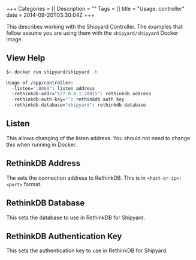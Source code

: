 +++
Categories = []
Description = ""
Tags = []
title = "Usage: controller"
date = 2014-09-20T03:30:04Z
+++

This describes working with the Shipyard Controller.  The examples that follow assume you are using them with the `shipyard/shipyard` Docker image.

## View Help
```bash
$> docker run shipyard/shipyard -h

Usage of /app/controller:
  -listen=":8080": listen address
  -rethinkdb-addr="127.0.0.1:28015": rethinkdb address
  -rethinkdb-auth-key="": rethinkdb auth key
  -rethinkdb-database="shipyard": rethinkdb database
```

## Listen
This allows changing of the listen address.  You should not need to change this when running in Docker.

## RethinkDB Address
The sets the connection address to RethinkDB.  This is in `<host-or-ip>:<port>` format.

## RethinkDB Database
This sets the database to use in RethinkDB for Shipyard.

## RethinkDB Authentication Key
This sets the authentication key to use in RethinkDB for Shipyard.
